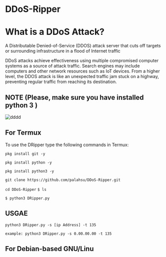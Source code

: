 # DDoS-Ripper

# What is a DDoS Attack?
A Distributable Denied-of-Service (DDOS) attack server that cuts off targets or surrounding infrastructure in a flood of Internet traffic

DDoS attacks achieve effectiveness using multiple compromised computer systems as a source of attack traffic. Search engines may include computers and other network resources such as IoT devices.
From a higher level, the DDOS attack is like an unexpected traffic jam stuck on a highway, preventing regular traffic from reaching its destination.

## NOTE (Please, make sure you have installed python 3 )

![dddd](https://user-images.githubusercontent.com/49250151/96265488-57e53d00-0f7a-11eb-8936-ce2e9a2c42cd.PNG)

## For Termux
To use the DRipper type the following commands in Termux:

`pkg install git -y`

`pkg install python -y`

`pkg install python3 -y`

`git clone https://github.com/palahsu/DDoS-Ripper.git`

`cd DDoS-Ripper`
`$ ls`

`$ python3 DRipper.py` 

## USGAE
`python3 DRipper.py -s [ip Address] -t 135`

`example: python3 DRipper.py -s 0.00.00.00 -t 135`

## For Debian-based GNU/Linu
